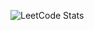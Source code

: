 ![LeetCode Stats](https://leetcode.card.workers.dev/shinyu0430?theme=default&font=patrick_hand&extension=activity)
